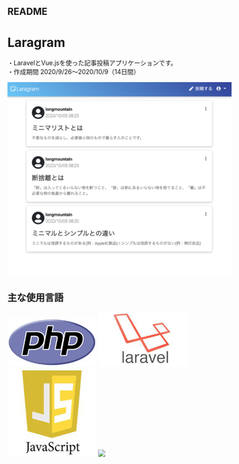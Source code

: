 ## README

# Laragram
・LaravelとVue.jsを使った記事投稿アプリケーションです。  
・作成期間 2020/9/26〜2020/10/9（14日間）
  
![記事一覧](https://github.com/longmt0225/laravel/blob/main/index.png)

## 主な使用言語
<img src="https://github.com/longmt0225/laravel/blob/main/PHP.png" width="200px">
<img src="https://github.com/longmt0225/laravel/blob/main/laravel.jpeg" width="200px">
<img src="https://github.com/longmt0225/laravel/blob/main/JavaScript.jpeg" width="200px">
<img src="hhttps://github.com/longmt0225/laravel/blob/main/vuejs.png" width="200px">


 

